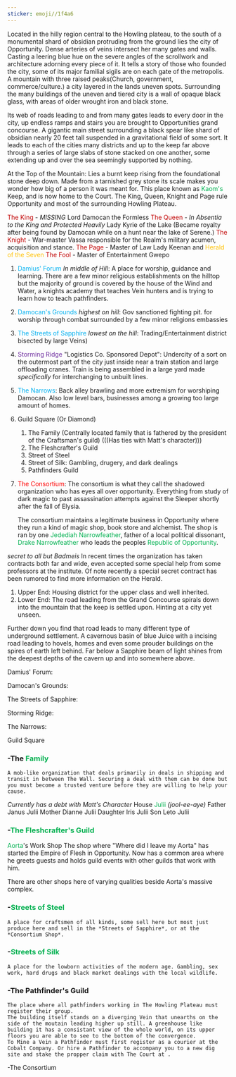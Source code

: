 ```yaml
---
sticker: emoji//1f4a6
---
```

Located in the hilly region central to the Howling plateau, to the south of a monumental shard of obsidian protruding from the ground lies the city of Opportunity. Dense arteries of veins intersect her many gates and walls. Casting a leering blue hue on the severe angles of the scrollwork and architecture adorning every piece of it. It tells a story of those who founded the city, some of its major familial sigils are on each gate of the metropolis. A mountain with three raised peaks(Church, government, commerce/culture.) a city layered in the lands uneven spots. Surrounding the many buildings of the uneven and tiered city is a wall of opaque black glass, with areas of older wrought iron and black stone. 

Its web of roads leading to and from many gates leads to every door in the city, up endless ramps and stairs you are brought to Opportunities grand concourse. A gigantic main street surrounding a black spear like shard of obsidian nearly 20 feet tall suspended in a gravitational field of some sort. It leads to each of the cities many districts and up to the keep far above through a series of large slabs of stone stacked on one another, some extending up and over the sea seemingly supported by nothing. 

At the Top of the Mountain: Lies a burnt keep rising from the foundational stone deep down. Made from a tarnished grey stone its scale makes you wonder how big of a person it was meant for. This place known as <span style="color:#00b050">Kaom's</span> Keep, and is now home to the Court. The King, Queen, Knight and Page rule Opportunity and most of the surrounding Howling Plateau. 

<span style="color:#c00000">The King</span> - *MISSING* Lord Damocan the Formless 
<span style="color:#c00000">The Queen</span> - *In Absentia to the King and Protected Heavily* Lady Kyrie of the Lake (Became royalty after being found by Damocan while on a hunt near the lake of Serene.)
<span style="color:#c00000">The Knight</span> - War-master Vassa responsible for the Realm's military acumen, acquisition and stance. 
<span style="color:#c00000">The Page</span> - Master of Law Lady Keenan and <span style="color:#ffc000">Herald of the Seven</span>
<span style="color:#c00000">The Fool </span>- Master of Entertainment Gwepo 

1. <span style="color:#00b0f0">Damius' Forum</span> *In middle of Hill*: A place for worship, guidance and learning. There are a few minor religious establishments on the hilltop but the majority of ground is covered by the house of the Wind and Water, a knights academy that teaches Vein hunters and is trying to learn how to teach pathfinders. 
2. <span style="color:#00b0f0">Damocan's Grounds</span> *highest on hill*: Gov sanctioned fighting pit. for worship through combat surrounded by a few minor religions embassies
3. <span style="color:#00b0f0">The Streets of Sapphire</span> *lowest on the hill*: Trading/Entertainment district bisected by large Veins)
4. <span style="color:#7030a0">Storming Ridge</span> "Logistics Co. Sponsored Depot": Undercity of a sort on the outermost part of the city just inside near a train station and large offloading cranes. Train is being assembled in a large yard made *specifically* for interchanging to unbuilt lines. 
5. <span style="color:#00b0f0">The Narrows</span>: Back alley brawling and more extremism for worshiping Damocan. Also low level bars, businesses among a growing too large amount of homes.
6. Guild Square (Or Diamond)
	1. The Family (Centrally located family that is fathered by the president of the Craftsman's guild) (((Has ties with Matt's character)))
	2. The Fleshcrafter's Guild
	3. Street of Steel
	4. Street of Silk: Gambling, drugery, and dark dealings
	5. Pathfinders Guild
7. <span style="color:#ff0000">The Consortium</span>: The consortium is what they call the shadowed organization who has eyes all over opportunity. Everything from study of dark magic to past assassination attempts against the Sleeper shortly after the fall of Elysia. 

	The consortium maintains a legitimate business in Opportunity where they run a kind of magic shop, book store and alchemist. The shop is ran by one <span style="color:#00b050">Jedediah Narrowfeather</span>, father of a local political dissonant, <span style="color:#00b050">Drake Narrowfeather</span> who leads the peoples <span style="color:#00b050">Republic of Opportunity</span>. 

*secret to all but Badmeis* In recent times the organization has taken contracts both far and wide, even accepted some special help from some professors at the institute. Of note recently a special secret contract has been rumored to find more information on the Herald.

1. Upper End: Housing district for the upper class and well inherited.
2. Lower End: The road leading from the Grand Concourse spirals down into the mountain that the keep is settled upon. Hinting at a city yet unseen. 

Further down you find that road leads to many different type of underground settlement. A cavernous basin of blue Juice with a incising road leading to hovels, homes and even some prouder buildings on the spires of earth left behind. Far below a Sapphire beam of light shines from the deepest depths of the cavern up and into somewhere above. 

Damius' Forum: 

Damocan's Grounds: 

The Streets of Sapphire: 

Storming Ridge: 

The Narrows: 

Guild Square 
### -The <span style="color:#00b050">Family</span> 
	A mob-like organization that deals primarily in deals in shipping and transit in between The Wall. Securing a deal with them can be done but you must become a trusted venture before they are willing to help your cause. 
*Currently has a debt with Matt's Character*
House <span style="color:#00b050">Julii</span> *(jool-ee-aye)*
	Father Janus Julii 
	Mother Dianne Julii
	Daughter Iris Julii
	Son Leto Julii
### -<span style="color:#00b050">The Fleshcrafter's Guild </span>
<span style="color:#00b050">Aorta</span>'s Work Shop
	The shop where "Where did I leave my Aorta" has started the Empire of Flesh in Opportunity. Now has a common area where he greets guests and holds guild events with other guilds that work with him. 
	
There are other shops here of varying qualities beside Aorta's massive complex. 

### -<span style="color:#00b050">Streets of Steel </span>
	A place for craftsmen of all kinds, some sell here but most just produce here and sell in the *Streets of Sapphire*, or at the *Consortium Shop*.

### -<span style="color:#00b050">Streets of Silk</span>
	A place for the lowborn activities of the modern age. Gambling, sex work, hard drugs and black market dealings with the local wildlife. 

### -The Pathfinder's Guild
	The place where all pathfinders working in The Howling Plateau must register their group. 
	The building itself stands on a diverging Vein that unearths on the side of the moutain leading higher up still. A greenhouse like building it has a consistant view of the whole world, on its upper floors you are able to see to the bottom of the convergence. 
	To Mine a Vein a Pathfinder must first register as a courier at the Cobalt Company. Or hire a Pathfinder to accompany you to a new dig site and stake the propper claim with The Court at . 

-The Consortium







